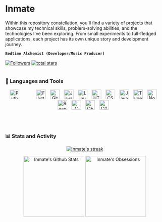 # Inmate

Within this repository constellation, you'll find a variety of projects that showcase my technical skills, problem-solving abilities, and the technologies I've been exploring. From small experiments to full-fledged applications, each project has its own unique story and development journey.

**`Bedtime Alchemist (Developer/Music Producer)`**

<p align="left">
  <a href="https://github.com/inmate1831?tab=followers">
    <img alt="Followers" title="Follow me on Github" src="https://custom-icon-badges.demolab.com/github/followers/inmate1831?color=f9744b&labelColor=0b0b0b&style=for-the-badge&logo=person-add&label=Follow&logoColor=white"/></a>
  <a href="https://github.com/inmate1831?tab=repositories&sort=stargazers">
    <img alt="total stars" title="Total stars on GitHub" src="https://custom-icon-badges.demolab.com/github/stars/inmate1831?color=d6c4b0&style=for-the-badge&labelColor=0b0b0b&logo=star&logoColor=white"/></a>
</p>

#

### 🧰 Languages and Tools

<p align="center">
    <img alt="Python" width="30px" style="padding-right:50px;" src="https://cdn.jsdelivr.net/gh/devicons/devicon/icons/python/python-plain.svg" />
    <img alt="Flutter" width="30px" style="padding-right:10px;" src="https://cdn.jsdelivr.net/gh/devicons/devicon@latest/icons/flutter/flutter-original.svg" />
    <img alt="Git" width="30px" style="padding-right:10px;" src="https://cdn.jsdelivr.net/gh/devicons/devicon/icons/git/git-original.svg" />
    <img alt="Java" width="30px" style="padding-right:10px;" src="https://cdn.jsdelivr.net/gh/devicons/devicon/icons/java/java-original.svg"/>
    <img alt="Linux" width="30px" style="padding-right:10px;" src="https://cdn.jsdelivr.net/gh/devicons/devicon/icons/linux/linux-original.svg" />
    <img alt="HTML" width="30px" style="padding-right:10px;" src="https://cdn.jsdelivr.net/gh/devicons/devicon/icons/html5/html5-plain.svg" />
    <img alt="CSS" width="30px" style="padding-right:10px;" src="https://cdn.jsdelivr.net/gh/devicons/devicon/icons/css3/css3-plain.svg" />
    <img alt="JavaScript" width="30px" style="padding-right:10px;" src="https://cdn.jsdelivr.net/gh/devicons/devicon/icons/javascript/javascript-plain.svg" />
    <img alt="TypeScript" width="30px" style="padding-right:10px;" src="https://cdn.jsdelivr.net/gh/devicons/devicon@latest/icons/typescript/typescript-original.svg" />
    <img alt="NodeJS" width="30px" style="padding-right:10px;" src="https://cdn.jsdelivr.net/gh/devicons/devicon/icons/nodejs/nodejs-original.svg" />
    <img alt="React" width="30px" style="padding-right:10px;" src="https://cdn.jsdelivr.net/gh/devicons/devicon/icons/react/react-original.svg" />
    <img alt="C" width="30px" style="padding-right:10px;" src="https://cdn.jsdelivr.net/gh/devicons/devicon@latest/icons/c/c-original.svg" />
    <img alt="C++" width="30px" style="padding-right:10px;" src="https://cdn.jsdelivr.net/gh/devicons/devicon@latest/icons/cplusplus/cplusplus-original.svg" />
    <img alt="C#" width="30px" style="padding-right:10px;" src="https://cdn.jsdelivr.net/gh/devicons/devicon@latest/icons/csharp/csharp-original.svg" />
</p>
<br />


#

### 📊 Stats and Activity

<p align="center"><a href="https://github.com/DenverCoder1/github-readme-streak-stats"><img alt="Inmate's streak" src="https://github-readme-streak-stats-9m8ugfa77-denvercoder1.vercel.app/?user=inmate1831&theme=calm&background=00000000&hide_border=true"/></a></p>
<p align="center">
  <a href="https://github.com/anuraghazra/github-readme-stats"><img alt="Inmate's Github Stats" src="https://denvercoder1-github-readme-stats.vercel.app/api/?username=inmate1831&show_icons=true&include_all_commits=true&count_private=true&theme=calm&hide_border=true&bg_color=00000000" height="192px"/></a>
  <a href="https://github.com/anuraghazra/github-readme-stats"><img alt="Inmate's Obsessions" src="https://denvercoder1-github-readme-stats.vercel.app/api/top-langs/?username=inmate1831&langs_count=8&layout=compact&theme=calm&hide_border=true&bg_color=00000000&hide=Jupyter%20Notebook,Roff&custom_title=Inmate's%20Obsessions" height="192px"/></a>
</p>

#
